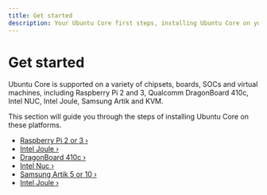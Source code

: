 ```yaml
---
title: Get started
description: Your Ubuntu Core first steps, installing Ubuntu Core on your board or in a Virtual Machine.
---
```


# Get started

Ubuntu Core is supported on a variety of chipsets, boards, SOCs and virtual machines, including Raspberry Pi 2 and 3, Qualcomm DragonBoard 410c, Intel NUC, Intel Joule, Samsung Artik and KVM.

This section will guide you through the steps of installing Ubuntu Core on these platforms.

 * [Raspberry Pi 2 or 3 ›](/core/get-started/raspberry-pi-2-3)
 * [Intel Joule ›](/core/get-started/intel-joule)
 * [DragonBoard 410c ›](/core/get-started/dragonboard-410c)
 * [Intel Nuc ›](/core/get-started/intel-nuc)
 * [Samsung Artik 5 or 10 ›](/core/get-started/artik-5-10)
 * [Intel Joule ›](/core/get-started/intel-joule)
